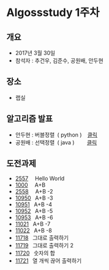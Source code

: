 # Algossstudy 1주차

## 개요
- 2017년 3월 30일
- 참석자 : 추건우, 김준수, 공원배, 안두현

## 장소
- 랩실

## 알고리즘 발표
- 안두현 : 버블정렬&ensp;( python )
&ensp;
[클릭](https://github.com/skhu-sss/algossstudy/blob/master/Doo/Algo/BubbleSort.py)
- 공원배 : 선택정렬&ensp;( java )
&ensp;&ensp;&ensp;&nbsp;
[클릭](https://github.com/skhu-sss/algossstudy/blob/master/blackhead/1%EC%A3%BC%EC%B0%A8%20%EC%8A%A4%ED%84%B0%EB%94%94%20%EC%84%A0%ED%83%9D%EC%A0%95%EB%A0%AC/SelectionSort.java)

## 도전과제
- [2557](https://www.acmicpc.net/problem/2557) &ensp;&ensp;Hello World
- [1000](https://www.acmicpc.net/problem/1000) &ensp;&ensp;A+B
- [2558](https://www.acmicpc.net/problem/2558) &ensp;&ensp;A+B -2
- [10950](https://www.acmicpc.net/problem/10950) &ensp;A+B -3
- [10951](https://www.acmicpc.net/problem/10951) &ensp;A+B -4
- [10952](https://www.acmicpc.net/problem/10952) &ensp;A+B -5
- [10953](https://www.acmicpc.net/problem/10953) &ensp;A+B -6
- [11021](https://www.acmicpc.net/problem/11021) &ensp;A+B -7
- [11022](https://www.acmicpc.net/problem/11022) &ensp;A+B -8
- [11718](https://www.acmicpc.net/problem/11718) &ensp;그대로 출력하기
- [11719](https://www.acmicpc.net/problem/11719) &ensp;그대로 출력하기 2
- [11720](https://www.acmicpc.net/problem/11720) &ensp;숫자의 합
- [11721](https://www.acmicpc.net/problem/11721) &ensp;열 개씩 끊어 출력하기
